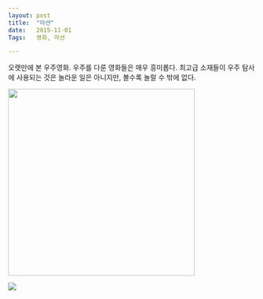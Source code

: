 ```yaml
---
layout: post
title:  "마션"
date:   2015-11-01
Tags:   영화, 마션

---
```


오랫만에 본 우주영화. 우주를 다룬 영화들은 매우 흥미롭다. 최고급 소재들이 우주 탐사에 사용되는 것은 놀라운 일은 아니지만, 볼수록 놀랄 수 밖에 없다.

<img src="https://db.tt/ehvmamqR" align="center" width="380px">

![][image-1]

[image-1]:	https://github.com/NodoLee/nodolee.github.com/blob/master/img/movie_poster_martian.jpg